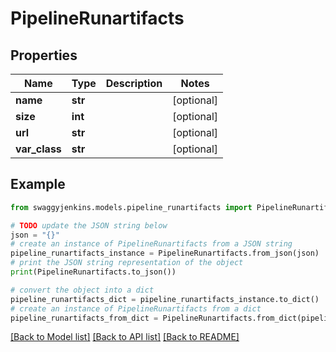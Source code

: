 # PipelineRunartifacts


## Properties

Name | Type | Description | Notes
------------ | ------------- | ------------- | -------------
**name** | **str** |  | [optional] 
**size** | **int** |  | [optional] 
**url** | **str** |  | [optional] 
**var_class** | **str** |  | [optional] 

## Example

```python
from swaggyjenkins.models.pipeline_runartifacts import PipelineRunartifacts

# TODO update the JSON string below
json = "{}"
# create an instance of PipelineRunartifacts from a JSON string
pipeline_runartifacts_instance = PipelineRunartifacts.from_json(json)
# print the JSON string representation of the object
print(PipelineRunartifacts.to_json())

# convert the object into a dict
pipeline_runartifacts_dict = pipeline_runartifacts_instance.to_dict()
# create an instance of PipelineRunartifacts from a dict
pipeline_runartifacts_from_dict = PipelineRunartifacts.from_dict(pipeline_runartifacts_dict)
```
[[Back to Model list]](../README.md#documentation-for-models) [[Back to API list]](../README.md#documentation-for-api-endpoints) [[Back to README]](../README.md)


